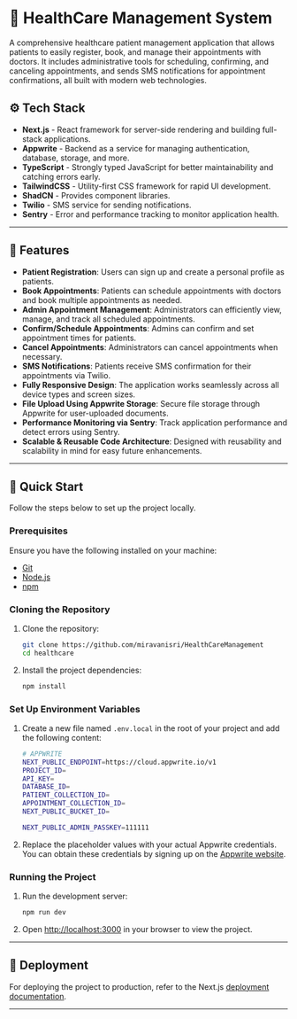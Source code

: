 
# 🏥 HealthCare Management System

A comprehensive healthcare patient management application that allows patients to easily register, book, and manage their appointments with doctors. It includes administrative tools for scheduling, confirming, and canceling appointments, and sends SMS notifications for appointment confirmations, all built with modern web technologies.

## ⚙️ Tech Stack

- **Next.js** - React framework for server-side rendering and building full-stack applications.
- **Appwrite** - Backend as a service for managing authentication, database, storage, and more.
- **TypeScript** - Strongly typed JavaScript for better maintainability and catching errors early.
- **TailwindCSS** - Utility-first CSS framework for rapid UI development.
- **ShadCN** - Provides component libraries.
- **Twilio** - SMS service for sending notifications.
- **Sentry** - Error and performance tracking to monitor application health.

---

## 🔋 Features

- **Patient Registration**: Users can sign up and create a personal profile as patients.
- **Book Appointments**: Patients can schedule appointments with doctors and book multiple appointments as needed.
- **Admin Appointment Management**: Administrators can efficiently view, manage, and track all scheduled appointments.
- **Confirm/Schedule Appointments**: Admins can confirm and set appointment times for patients.
- **Cancel Appointments**: Administrators can cancel appointments when necessary.
- **SMS Notifications**: Patients receive SMS confirmation for their appointments via Twilio.
- **Fully Responsive Design**: The application works seamlessly across all device types and screen sizes.
- **File Upload Using Appwrite Storage**: Secure file storage through Appwrite for user-uploaded documents.
- **Performance Monitoring via Sentry**: Track application performance and detect errors using Sentry.
- **Scalable & Reusable Code Architecture**: Designed with reusability and scalability in mind for easy future enhancements.

---

## 🤸 Quick Start

Follow the steps below to set up the project locally.

### Prerequisites

Ensure you have the following installed on your machine:
- [Git](https://git-scm.com/)
- [Node.js](https://nodejs.org/)
- [npm](https://www.npmjs.com/)

### Cloning the Repository

1. Clone the repository:

    ```bash
    git clone https://github.com/miravanisri/HealthCareManagement
    cd healthcare
    ```

2. Install the project dependencies:

    ```bash
    npm install
    ```

### Set Up Environment Variables

1. Create a new file named `.env.local` in the root of your project and add the following content:

    ```bash
    # APPWRITE
    NEXT_PUBLIC_ENDPOINT=https://cloud.appwrite.io/v1
    PROJECT_ID=
    API_KEY=
    DATABASE_ID=
    PATIENT_COLLECTION_ID=
    APPOINTMENT_COLLECTION_ID=
    NEXT_PUBLIC_BUCKET_ID=

    NEXT_PUBLIC_ADMIN_PASSKEY=111111
    ```

2. Replace the placeholder values with your actual Appwrite credentials. You can obtain these credentials by signing up on the [Appwrite website](https://appwrite.io/).

### Running the Project

1. Run the development server:

    ```bash
    npm run dev
    ```

2. Open [http://localhost:3000](http://localhost:3000) in your browser to view the project.

---

## 🚀 Deployment

For deploying the project to production, refer to the Next.js [deployment documentation](https://nextjs.org/docs/deployment).

---









